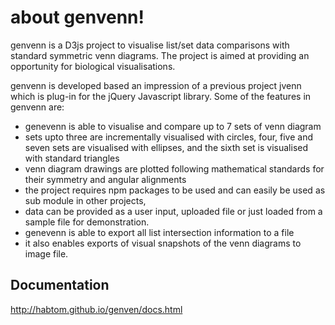 about genvenn!
=============

genvenn is a D3js project to visualise list/set data comparisons with standard symmetric venn diagrams. The project is aimed at providing an opportunity for biological visualisations.

genvenn is developed based an impression of a previous project jvenn which is plug-in for the jQuery Javascript library. Some of the features in genvenn are:

* genevenn is able to visualise and compare up to 7 sets of venn diagram 
* sets upto three are incrementally visualised with circles, four, five and seven sets are visualised with ellipses, and the sixth set is visualised with standard triangles 
* venn diagram drawings are plotted following mathematical standards for their symmetry and angular alignments 
* the project requires npm packages to be used and can easily be used as sub module in other projects, 
* data can be provided as a user input, uploaded file or just loaded from a sample file for demonstration.
* genevenn is able to export all list intersection information to a file 
* it also enables exports of visual snapshots of the venn diagrams to image file.

Documentation
-------------

http://habtom.github.io/genven/docs.html


